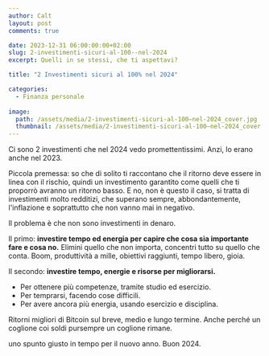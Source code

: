 ```yaml
---
author: Calt
layout: post
comments: true

date: 2023-12-31 06:00:00:00+02:00  
slug: 2-investimenti-sicuri-al-100--nel-2024
excerpt: Quelli in se stessi, che ti aspettavi?

title: "2 Investimenti sicuri al 100% nel 2024"

categories:
  - Finanza personale
  
image:
  path: /assets/media/2-investimenti-sicuri-al-100—nel-2024_cover.jpg
  thumbnail: /assets/media/2-investimenti-sicuri-al-100—nel-2024_cover.jpg
---
```



Ci sono 2 investimenti che nel 2024 vedo promettentissimi. Anzi, lo erano anche nel 2023. 

Piccola premessa: so che di solito ti raccontano che il ritorno deve essere in linea con il rischio, quindi un investimento garantito come quelli che ti proporrò avranno un ritorno basso. E no, non è questo il caso, si tratta di investimenti molto redditizi, che superano sempre, abbondantemente, l'inflazione e soprattutto che non vanno mai in negativo.

Il problema è che non sono investimenti in denaro.

Il primo: **investire tempo ed energia per capire che cosa sia importante fare e cosa no.** Elimini quello che non importa, concentri tutto su quello che conta. Boom, produttività a mille, obiettivi raggiunti, tempo libero, gioia.

Il secondo: **investire tempo, energie e risorse per migliorarsi.**

- Per ottenere più competenze, tramite studio ed esercizio.
- Per temprarsi, facendo cose difficili.
- Per avere ancora più energia, usando esercizio e disciplina.

Ritorni migliori di Bitcoin sul breve, medio e lungo termine. Anche perché un coglione coi soldi pursempre un coglione rimane. 

uno spunto giusto in tempo per il nuovo anno. Buon 2024.